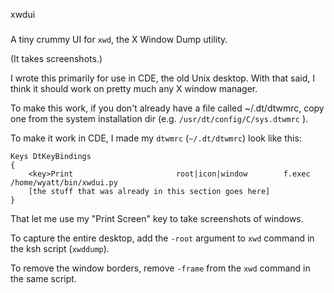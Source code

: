 xwdui
#####

A tiny crummy UI for `xwd`, the X Window Dump utility.

(It takes screenshots.)

I wrote this primarily for use in CDE, the old Unix desktop. With that said,
I think it should work on pretty much any X window manager.

To make this work, if you don't already have a file called ~/.dt/dtwmrc, copy
one from the system installation dir (e.g. `/usr/dt/config/C/sys.dtwmrc` ).

To make it work in CDE, I made my `dtwmrc` (`~/.dt/dtwmrc`) look like this:

    Keys DtKeyBindings
    {
        <key>Print                       root|icon|window        f.exec /home/wyatt/bin/xwdui.py
        [the stuff that was already in this section goes here]
    }

That let me use my "Print Screen" key to take screenshots of windows.

To capture the entire desktop, add the `-root` argument to `xwd` command in the
ksh script (`xwddump`).

To remove the window borders, remove `-frame` from the `xwd` command in the
same script.

